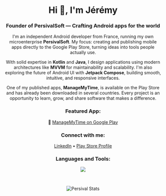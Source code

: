 <h1 align="center">Hi 👋, I'm Jérémy</h1>
<h3 align="center">Founder of PersivalSoft — Crafting Android apps for the world</h3>

<p align="center">
I'm an independent Android developer from France, running my own microenterprise <b>PersivalSoft</b>.  
My focus: creating and publishing mobile apps directly to the Google Play Store, turning ideas into tools people actually use.
</p>

<p align="center">
With solid expertise in <b>Kotlin</b> and <b>Java</b>, I design applications using modern architectures like <b>MVVM</b> for maintainability and scalability.  
I'm also exploring the future of Android UI with <b>Jetpack Compose</b>, building smooth, intuitive, and responsive interfaces.
</p>

<p align="center">
One of my published apps, <b>ManageMyTime</b>, is available on the Play Store and has already been downloaded in several countries.  
Every project is an opportunity to learn, grow, and share software that makes a difference.
</p>

<h3 align="center">Featured App:</h3>
<p align="center">
  📱 <a href="https://play.google.com/store/apps/details?id=com.persival.managemytime">ManageMyTime on Google Play</a>
</p>

<h3 align="center">Connect with me:</h3>
<p align="center">
  <a href="https://www.linkedin.com/in/jérémy-b-935188218">LinkedIn</a> • 
  <a href="https://play.google.com/store/apps/dev?id=6765781431134911090">Play Store Profile</a>
</p>

<h3 align="center">Languages and Tools:</h3>
<p align="center">
  <a href="https://skillicons.dev">
    <img src="https://skillicons.dev/icons?i=androidstudio,kotlin,java,gradle,firebase,github,linux,apple,windows,sketchup,photoshop,illustrator&perline=6" />
  </a>
</p><br>

<p align="center">
  <img src="https://github-readme-stats.vercel.app/api?username=persival001&show_icons=true&theme=graywhite" alt="Persival Stats">
</p>
